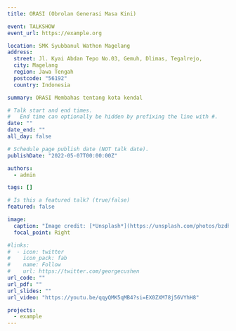 ```yaml
---
title: ORASI (Obrolan Generasi Masa Kini)

event: TALKSHOW
event_url: https://example.org

location: SMK Syubbanul Wathon Magelang
address:
  street: Jl. Kyai Abdan Tepo No.03, Gemuh, Dlimas, Tegalrejo,
  city: Magelang
  region: Jawa Tengah
  postcode: "56192"
  country: Indonesia

summary: ORASI Membahas tentang kota kendal

# Talk start and end times.
#   End time can optionally be hidden by prefixing the line with #.
date: ""
date_end: ""
all_day: false

# Schedule page publish date (NOT talk date).
publishDate: "2022-05-07T00:00:00Z"

authors:
  - admin

tags: []

# Is this a featured talk? (true/false)
featured: false

image:
  caption: "Image credit: [*Unsplash*](https://unsplash.com/photos/bzdhc5b3Bxs)"
  focal_point: Right

#links:
#  - icon: twitter
#    icon_pack: fab
#    name: Follow
#    url: https://twitter.com/georgecushen
url_code: ""
url_pdf: ""
url_slides: ""
url_video: "https://youtu.be/qqyQMK5qMB4?si=EX0ZXM78j56VYhH8"

projects:
  - example
---
```

